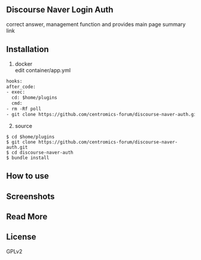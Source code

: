 ## Discourse Naver Login Auth 
 correct answer, management function and provides main page summary link

## Installation

1. docker   
  edit container/app.yml
``` dockerfile
hooks:
after_code:
- exec:
  cd: $home/plugins
  cmd:
- rm -Rf poll
- git clone https://github.com/centromics-forum/discourse-naver-auth.git
```

2. source

``` shell
$ cd $home/plugins
$ git clone https://github.com/centromics-forum/discourse-naver-auth.git
$ cd discourse-naver-auth
$ bundle install
```

## How to use



## Screenshots


## Read More



## License

GPLv2
